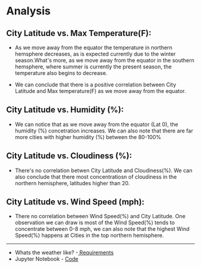 # Analysis
## City Latitude vs. Max Temperature(F):
* As we move away from the equator the temperature in northern hemsphere decreases, as is expected currently due to the winter season.What's more, as we move away from the equator in the southern hemsphere, where summer is currently the present season, the temperature also begins to decrease.

* We can conclude that there is a positive correlation between City Latitude and Max temperature(F) as we move away from the equator.

## City Latitude vs. Humidity (%):
* We can notice that as we move away from the equator (Lat 0), the humidity (%) concetration increases. We can also note that there are far more cities with higher humidity (%) between the 80-100%

## City Latitude vs. Cloudiness (%):
* There's no correlation betwen City Latitude and Cloudiness(%). We can also conclude that there most concentratiosn of cloudiness in the northern hemisphere, latitudes higher than 20.

## City Latitude vs. Wind Speed (mph):
* There no correlation between Wind Speed(%) and City Latitude. One observation we can draw is most of the Wind Speed(%) tends to concentrate between 0-8 mph, we can also note that the highest Wind Speed(%) happens at Cities in the top northern hemisphere.


------
* Whats the weather like? -[ Requirements ](https://github.com/mjvillacresesn/Weather-Changes/blob/master/WeatherPy/README.md)
* Jupyter Notebook - [ Code ](https://github.com/mjvillacresesn/Weather-Changes/blob/master/WeatherPy/WeatherChanges.ipynb)
